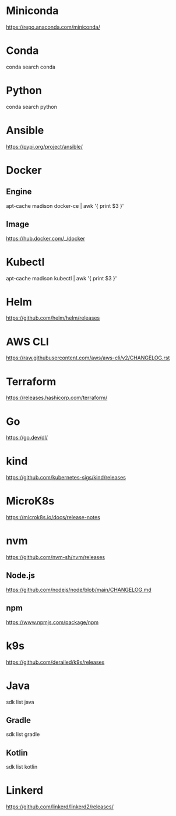 # Miniconda

https://repo.anaconda.com/miniconda/

# Conda

conda search conda

# Python

conda search python

# Ansible

https://pypi.org/project/ansible/

# Docker

## Engine

apt-cache madison docker-ce | awk '{ print $3 }'

## Image

https://hub.docker.com/_/docker

# Kubectl

apt-cache madison kubectl | awk '{ print $3 }'

# Helm

https://github.com/helm/helm/releases

# AWS CLI

https://raw.githubusercontent.com/aws/aws-cli/v2/CHANGELOG.rst

# Terraform

https://releases.hashicorp.com/terraform/

# Go

https://go.dev/dl/

# kind

https://github.com/kubernetes-sigs/kind/releases

# MicroK8s

https://microk8s.io/docs/release-notes

# nvm

https://github.com/nvm-sh/nvm/releases

## Node.js

https://github.com/nodejs/node/blob/main/CHANGELOG.md

## npm

https://www.npmjs.com/package/npm

# k9s

https://github.com/derailed/k9s/releases

# Java

sdk list java

## Gradle

sdk list gradle

## Kotlin

sdk list kotlin

# Linkerd

https://github.com/linkerd/linkerd2/releases/
